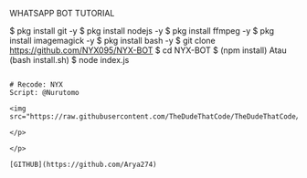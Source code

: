 WHATSAPP BOT TUTORIAL

$ pkg install git -y
$ pkg install nodejs -y
$ pkg install ffmpeg -y
$ pkg install imagemagick -y
$ pkg install bash -y
$ git clone https://github.com/NYX095/NYX-BOT
$ cd NYX-BOT
$ (npm install) Atau (bash install.sh)
$ node index.js
```

# Recode: NYX
Script: @Nurutomo

<img src="https://raw.githubusercontent.com/TheDudeThatCode/TheDudeThatCode/master/Assets/Mario_Gameplay.gif"/>

</p>

</p>

[GITHUB](https://github.com/Arya274)

